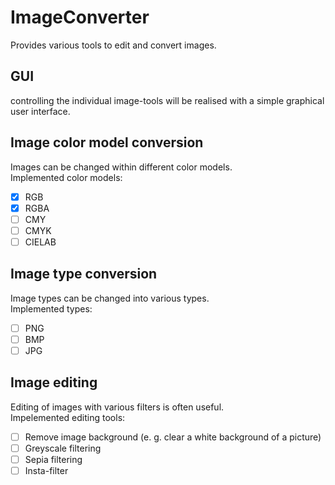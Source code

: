 # ImageConverter
Provides various tools to edit and convert images.

## GUI
controlling the individual image-tools will be realised with a simple graphical user interface.

## Image color model conversion
Images can be changed within different color models.  
Implemented color models:
- [x] RGB
- [x] RGBA
- [ ] CMY
- [ ] CMYK
- [ ] CIELAB

## Image type conversion
Image types can be changed into various types.  
Implemented types:
- [ ] PNG
- [ ] BMP
- [ ] JPG

## Image editing
Editing of images with various filters is often useful.  
Impelemented editing tools:
- [ ] Remove image background (e. g. clear a white background of a picture)
- [ ] Greyscale filtering
- [ ] Sepia filtering
- [ ] Insta-filter
